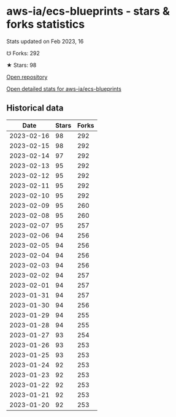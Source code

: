 # aws-ia/ecs-blueprints - stars & forks statistics

Stats updated on Feb 2023, 16

☋ Forks: 292

★ Stars: 98

[Open repository](https://github.com/aws-ia/ecs-blueprints)

[Open detailed stats for aws-ia/ecs-blueprints](https://reviewgithub.com/rep/aws-ia/ecs-blueprints)

## Historical data
| Date | Stars | Forks |
|------|-------|-------|
| 2023-02-16 | 98 | 292 | 
| 2023-02-15 | 98 | 292 | 
| 2023-02-14 | 97 | 292 | 
| 2023-02-13 | 95 | 292 | 
| 2023-02-12 | 95 | 292 | 
| 2023-02-11 | 95 | 292 | 
| 2023-02-10 | 95 | 292 | 
| 2023-02-09 | 95 | 260 | 
| 2023-02-08 | 95 | 260 | 
| 2023-02-07 | 95 | 257 | 
| 2023-02-06 | 94 | 256 | 
| 2023-02-05 | 94 | 256 | 
| 2023-02-04 | 94 | 256 | 
| 2023-02-03 | 94 | 256 | 
| 2023-02-02 | 94 | 257 | 
| 2023-02-01 | 94 | 257 | 
| 2023-01-31 | 94 | 257 | 
| 2023-01-30 | 94 | 256 | 
| 2023-01-29 | 94 | 255 | 
| 2023-01-28 | 94 | 255 | 
| 2023-01-27 | 93 | 254 | 
| 2023-01-26 | 93 | 253 | 
| 2023-01-25 | 93 | 253 | 
| 2023-01-24 | 92 | 253 | 
| 2023-01-23 | 92 | 253 | 
| 2023-01-22 | 92 | 253 | 
| 2023-01-21 | 92 | 253 | 
| 2023-01-20 | 92 | 253 | 

